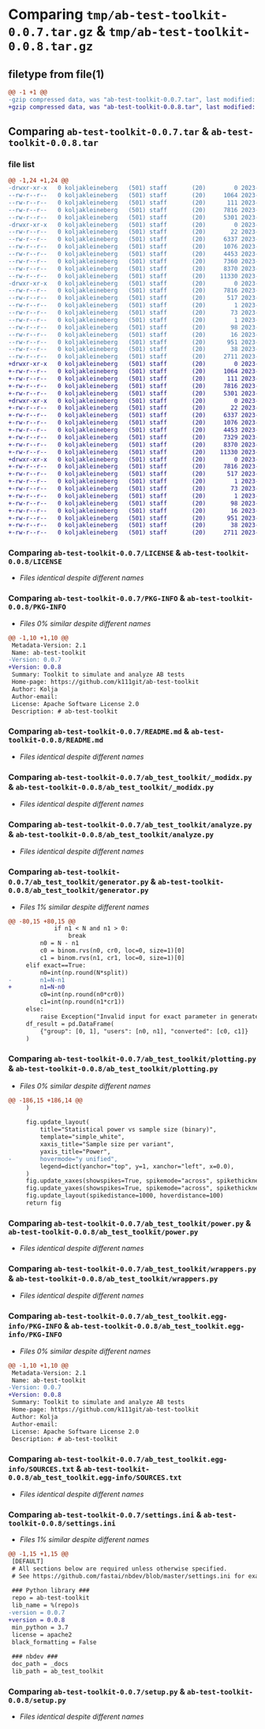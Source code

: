 # Comparing `tmp/ab-test-toolkit-0.0.7.tar.gz` & `tmp/ab-test-toolkit-0.0.8.tar.gz`

## filetype from file(1)

```diff
@@ -1 +1 @@
-gzip compressed data, was "ab-test-toolkit-0.0.7.tar", last modified: Tue Jun 13 16:18:40 2023, max compression
+gzip compressed data, was "ab-test-toolkit-0.0.8.tar", last modified: Wed Jun 14 07:44:18 2023, max compression
```

## Comparing `ab-test-toolkit-0.0.7.tar` & `ab-test-toolkit-0.0.8.tar`

### file list

```diff
@@ -1,24 +1,24 @@
-drwxr-xr-x   0 koljakleineberg   (501) staff       (20)        0 2023-06-13 16:18:40.136405 ab-test-toolkit-0.0.7/
--rw-r--r--   0 koljakleineberg   (501) staff       (20)     1064 2023-06-05 06:50:28.000000 ab-test-toolkit-0.0.7/LICENSE
--rw-r--r--   0 koljakleineberg   (501) staff       (20)      111 2023-06-05 06:50:28.000000 ab-test-toolkit-0.0.7/MANIFEST.in
--rw-r--r--   0 koljakleineberg   (501) staff       (20)     7816 2023-06-13 16:18:40.136313 ab-test-toolkit-0.0.7/PKG-INFO
--rw-r--r--   0 koljakleineberg   (501) staff       (20)     5301 2023-06-13 11:53:01.000000 ab-test-toolkit-0.0.7/README.md
-drwxr-xr-x   0 koljakleineberg   (501) staff       (20)        0 2023-06-13 16:18:40.135260 ab-test-toolkit-0.0.7/ab_test_toolkit/
--rw-r--r--   0 koljakleineberg   (501) staff       (20)       22 2023-06-13 16:18:15.000000 ab-test-toolkit-0.0.7/ab_test_toolkit/__init__.py
--rw-r--r--   0 koljakleineberg   (501) staff       (20)     6337 2023-06-13 16:18:15.000000 ab-test-toolkit-0.0.7/ab_test_toolkit/_modidx.py
--rw-r--r--   0 koljakleineberg   (501) staff       (20)     1076 2023-06-13 16:18:15.000000 ab-test-toolkit-0.0.7/ab_test_toolkit/analyze.py
--rw-r--r--   0 koljakleineberg   (501) staff       (20)     4453 2023-06-13 16:18:15.000000 ab-test-toolkit-0.0.7/ab_test_toolkit/generator.py
--rw-r--r--   0 koljakleineberg   (501) staff       (20)     7360 2023-06-13 16:18:15.000000 ab-test-toolkit-0.0.7/ab_test_toolkit/plotting.py
--rw-r--r--   0 koljakleineberg   (501) staff       (20)     8370 2023-06-13 16:18:15.000000 ab-test-toolkit-0.0.7/ab_test_toolkit/power.py
--rw-r--r--   0 koljakleineberg   (501) staff       (20)    11330 2023-06-13 16:18:15.000000 ab-test-toolkit-0.0.7/ab_test_toolkit/wrappers.py
-drwxr-xr-x   0 koljakleineberg   (501) staff       (20)        0 2023-06-13 16:18:40.136143 ab-test-toolkit-0.0.7/ab_test_toolkit.egg-info/
--rw-r--r--   0 koljakleineberg   (501) staff       (20)     7816 2023-06-13 16:18:40.000000 ab-test-toolkit-0.0.7/ab_test_toolkit.egg-info/PKG-INFO
--rw-r--r--   0 koljakleineberg   (501) staff       (20)      517 2023-06-13 16:18:40.000000 ab-test-toolkit-0.0.7/ab_test_toolkit.egg-info/SOURCES.txt
--rw-r--r--   0 koljakleineberg   (501) staff       (20)        1 2023-06-13 16:18:40.000000 ab-test-toolkit-0.0.7/ab_test_toolkit.egg-info/dependency_links.txt
--rw-r--r--   0 koljakleineberg   (501) staff       (20)       73 2023-06-13 16:18:40.000000 ab-test-toolkit-0.0.7/ab_test_toolkit.egg-info/entry_points.txt
--rw-r--r--   0 koljakleineberg   (501) staff       (20)        1 2023-06-05 07:35:26.000000 ab-test-toolkit-0.0.7/ab_test_toolkit.egg-info/not-zip-safe
--rw-r--r--   0 koljakleineberg   (501) staff       (20)       98 2023-06-13 16:18:40.000000 ab-test-toolkit-0.0.7/ab_test_toolkit.egg-info/requires.txt
--rw-r--r--   0 koljakleineberg   (501) staff       (20)       16 2023-06-13 16:18:40.000000 ab-test-toolkit-0.0.7/ab_test_toolkit.egg-info/top_level.txt
--rw-r--r--   0 koljakleineberg   (501) staff       (20)      951 2023-06-13 16:18:35.000000 ab-test-toolkit-0.0.7/settings.ini
--rw-r--r--   0 koljakleineberg   (501) staff       (20)       38 2023-06-13 16:18:40.136435 ab-test-toolkit-0.0.7/setup.cfg
--rw-r--r--   0 koljakleineberg   (501) staff       (20)     2711 2023-06-05 06:50:28.000000 ab-test-toolkit-0.0.7/setup.py
+drwxr-xr-x   0 koljakleineberg   (501) staff       (20)        0 2023-06-14 07:44:18.009104 ab-test-toolkit-0.0.8/
+-rw-r--r--   0 koljakleineberg   (501) staff       (20)     1064 2023-06-05 06:50:28.000000 ab-test-toolkit-0.0.8/LICENSE
+-rw-r--r--   0 koljakleineberg   (501) staff       (20)      111 2023-06-05 06:50:28.000000 ab-test-toolkit-0.0.8/MANIFEST.in
+-rw-r--r--   0 koljakleineberg   (501) staff       (20)     7816 2023-06-14 07:44:18.009009 ab-test-toolkit-0.0.8/PKG-INFO
+-rw-r--r--   0 koljakleineberg   (501) staff       (20)     5301 2023-06-13 11:53:01.000000 ab-test-toolkit-0.0.8/README.md
+drwxr-xr-x   0 koljakleineberg   (501) staff       (20)        0 2023-06-14 07:44:18.007964 ab-test-toolkit-0.0.8/ab_test_toolkit/
+-rw-r--r--   0 koljakleineberg   (501) staff       (20)       22 2023-06-14 07:35:28.000000 ab-test-toolkit-0.0.8/ab_test_toolkit/__init__.py
+-rw-r--r--   0 koljakleineberg   (501) staff       (20)     6337 2023-06-14 07:35:28.000000 ab-test-toolkit-0.0.8/ab_test_toolkit/_modidx.py
+-rw-r--r--   0 koljakleineberg   (501) staff       (20)     1076 2023-06-14 07:35:28.000000 ab-test-toolkit-0.0.8/ab_test_toolkit/analyze.py
+-rw-r--r--   0 koljakleineberg   (501) staff       (20)     4453 2023-06-14 07:35:28.000000 ab-test-toolkit-0.0.8/ab_test_toolkit/generator.py
+-rw-r--r--   0 koljakleineberg   (501) staff       (20)     7329 2023-06-14 07:35:28.000000 ab-test-toolkit-0.0.8/ab_test_toolkit/plotting.py
+-rw-r--r--   0 koljakleineberg   (501) staff       (20)     8370 2023-06-14 07:35:28.000000 ab-test-toolkit-0.0.8/ab_test_toolkit/power.py
+-rw-r--r--   0 koljakleineberg   (501) staff       (20)    11330 2023-06-14 07:35:28.000000 ab-test-toolkit-0.0.8/ab_test_toolkit/wrappers.py
+drwxr-xr-x   0 koljakleineberg   (501) staff       (20)        0 2023-06-14 07:44:18.008834 ab-test-toolkit-0.0.8/ab_test_toolkit.egg-info/
+-rw-r--r--   0 koljakleineberg   (501) staff       (20)     7816 2023-06-14 07:44:17.000000 ab-test-toolkit-0.0.8/ab_test_toolkit.egg-info/PKG-INFO
+-rw-r--r--   0 koljakleineberg   (501) staff       (20)      517 2023-06-14 07:44:17.000000 ab-test-toolkit-0.0.8/ab_test_toolkit.egg-info/SOURCES.txt
+-rw-r--r--   0 koljakleineberg   (501) staff       (20)        1 2023-06-14 07:44:17.000000 ab-test-toolkit-0.0.8/ab_test_toolkit.egg-info/dependency_links.txt
+-rw-r--r--   0 koljakleineberg   (501) staff       (20)       73 2023-06-14 07:44:17.000000 ab-test-toolkit-0.0.8/ab_test_toolkit.egg-info/entry_points.txt
+-rw-r--r--   0 koljakleineberg   (501) staff       (20)        1 2023-06-05 07:35:26.000000 ab-test-toolkit-0.0.8/ab_test_toolkit.egg-info/not-zip-safe
+-rw-r--r--   0 koljakleineberg   (501) staff       (20)       98 2023-06-14 07:44:17.000000 ab-test-toolkit-0.0.8/ab_test_toolkit.egg-info/requires.txt
+-rw-r--r--   0 koljakleineberg   (501) staff       (20)       16 2023-06-14 07:44:17.000000 ab-test-toolkit-0.0.8/ab_test_toolkit.egg-info/top_level.txt
+-rw-r--r--   0 koljakleineberg   (501) staff       (20)      951 2023-06-14 07:32:13.000000 ab-test-toolkit-0.0.8/settings.ini
+-rw-r--r--   0 koljakleineberg   (501) staff       (20)       38 2023-06-14 07:44:18.009137 ab-test-toolkit-0.0.8/setup.cfg
+-rw-r--r--   0 koljakleineberg   (501) staff       (20)     2711 2023-06-05 06:50:28.000000 ab-test-toolkit-0.0.8/setup.py
```

### Comparing `ab-test-toolkit-0.0.7/LICENSE` & `ab-test-toolkit-0.0.8/LICENSE`

 * *Files identical despite different names*

### Comparing `ab-test-toolkit-0.0.7/PKG-INFO` & `ab-test-toolkit-0.0.8/PKG-INFO`

 * *Files 0% similar despite different names*

```diff
@@ -1,10 +1,10 @@
 Metadata-Version: 2.1
 Name: ab-test-toolkit
-Version: 0.0.7
+Version: 0.0.8
 Summary: Toolkit to simulate and analyze AB tests
 Home-page: https://github.com/k111git/ab-test-toolkit
 Author: Kolja
 Author-email: 
 License: Apache Software License 2.0
 Description: # ab-test-toolkit
```

### Comparing `ab-test-toolkit-0.0.7/README.md` & `ab-test-toolkit-0.0.8/README.md`

 * *Files identical despite different names*

### Comparing `ab-test-toolkit-0.0.7/ab_test_toolkit/_modidx.py` & `ab-test-toolkit-0.0.8/ab_test_toolkit/_modidx.py`

 * *Files identical despite different names*

### Comparing `ab-test-toolkit-0.0.7/ab_test_toolkit/analyze.py` & `ab-test-toolkit-0.0.8/ab_test_toolkit/analyze.py`

 * *Files identical despite different names*

### Comparing `ab-test-toolkit-0.0.7/ab_test_toolkit/generator.py` & `ab-test-toolkit-0.0.8/ab_test_toolkit/generator.py`

 * *Files 1% similar despite different names*

```diff
@@ -80,15 +80,15 @@
             if n1 < N and n1 > 0:
                 break
         n0 = N - n1
         c0 = binom.rvs(n0, cr0, loc=0, size=1)[0]
         c1 = binom.rvs(n1, cr1, loc=0, size=1)[0]
     elif exact==True:
         n0=int(np.round(N*split))
-        n1=N-n1
+        n1=N-n0
         c0=int(np.round(n0*cr0))
         c1=int(np.round(n1*cr1))
     else:
         raise Exception("Invalid input for exact parameter in generate_contingency function.")
     df_result = pd.DataFrame(
         {"group": [0, 1], "users": [n0, n1], "converted": [c0, c1]}
     )
```

### Comparing `ab-test-toolkit-0.0.7/ab_test_toolkit/plotting.py` & `ab-test-toolkit-0.0.8/ab_test_toolkit/plotting.py`

 * *Files 0% similar despite different names*

```diff
@@ -186,15 +186,14 @@
     )
 
     fig.update_layout(
         title="Statistical power vs sample size (binary)",
         template="simple_white",
         xaxis_title="Sample size per variant",
         yaxis_title="Power",
-        hovermode="y unified",
         legend=dict(yanchor="top", y=1, xanchor="left", x=0.0),
     )
     fig.update_xaxes(showspikes=True, spikemode="across", spikethickness=1)
     fig.update_yaxes(showspikes=True, spikemode="across", spikethickness=1)
     fig.update_layout(spikedistance=1000, hoverdistance=100)
     return fig
```

### Comparing `ab-test-toolkit-0.0.7/ab_test_toolkit/power.py` & `ab-test-toolkit-0.0.8/ab_test_toolkit/power.py`

 * *Files identical despite different names*

### Comparing `ab-test-toolkit-0.0.7/ab_test_toolkit/wrappers.py` & `ab-test-toolkit-0.0.8/ab_test_toolkit/wrappers.py`

 * *Files identical despite different names*

### Comparing `ab-test-toolkit-0.0.7/ab_test_toolkit.egg-info/PKG-INFO` & `ab-test-toolkit-0.0.8/ab_test_toolkit.egg-info/PKG-INFO`

 * *Files 0% similar despite different names*

```diff
@@ -1,10 +1,10 @@
 Metadata-Version: 2.1
 Name: ab-test-toolkit
-Version: 0.0.7
+Version: 0.0.8
 Summary: Toolkit to simulate and analyze AB tests
 Home-page: https://github.com/k111git/ab-test-toolkit
 Author: Kolja
 Author-email: 
 License: Apache Software License 2.0
 Description: # ab-test-toolkit
```

### Comparing `ab-test-toolkit-0.0.7/ab_test_toolkit.egg-info/SOURCES.txt` & `ab-test-toolkit-0.0.8/ab_test_toolkit.egg-info/SOURCES.txt`

 * *Files identical despite different names*

### Comparing `ab-test-toolkit-0.0.7/settings.ini` & `ab-test-toolkit-0.0.8/settings.ini`

 * *Files 1% similar despite different names*

```diff
@@ -1,15 +1,15 @@
 [DEFAULT]
 # All sections below are required unless otherwise specified.
 # See https://github.com/fastai/nbdev/blob/master/settings.ini for examples.
 
 ### Python library ###
 repo = ab-test-toolkit
 lib_name = %(repo)s
-version = 0.0.7
+version = 0.0.8
 min_python = 3.7
 license = apache2
 black_formatting = False
 
 ### nbdev ###
 doc_path = _docs
 lib_path = ab_test_toolkit
```

### Comparing `ab-test-toolkit-0.0.7/setup.py` & `ab-test-toolkit-0.0.8/setup.py`

 * *Files identical despite different names*

